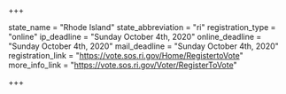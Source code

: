 +++

state_name = "Rhode Island"
state_abbreviation = "ri"
registration_type = "online"
ip_deadline = "Sunday October 4th, 2020"
online_deadline = "Sunday October 4th, 2020"
mail_deadline = "Sunday October 4th, 2020"
registration_link = "https://vote.sos.ri.gov/Home/RegistertoVote"
more_info_link = "https://vote.sos.ri.gov/Voter/RegisterToVote"

+++